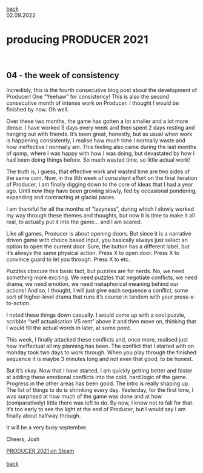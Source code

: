 [back](thinking)<br>
02.09.2022
<h1>producing PRODUCER 2021</h1><br>
<h2>04 - the week of consistency</h2>

Incredibly, this is the fourth consecutive blog post about the development of Producer! One “Yeehaw” for consistency! This is also the second consecutive month of intense work on Producer. I thought I would be finished by now. Oh well.

Over these two months, the game has gotten a lot smaller and a lot more dense. I have worked 5 days every week and then spent 2 days resting and hanging out with friends. It’s been great, honestly, but as usual when work is happening consistently, I realise how much time I normally waste and how ineffective I normally am. This feeling also came during the last months of qomp, where I was happy with how I was doing, but devastated by how I had been doing things before. So much wasted time, so little actual work!


The truth is, i guess, that effective work and wasted time are two sides of the same coin. Now, in the 8th week of consistent effort on the final iteration of Producer, I am finally digging down to the core of ideas that I had a year ago. Until now they have been growing slowly, fed by occasional pondering, expanding and contracting at glacial paces.

I am thankful for all the months of “lazyness”, during which I slowly worked my way through these themes and thoughts, but now it is time to make it all real, to actually put it into the game… and I am scared.

Like all games, Producer is about opening doors. But since it is a narrative driven game with choice based input, you basically always just select an option to open the current door. Sure, the button has a different label, but it’s always the same physical action. Press X to open door. Press X to convince guard to let you through. Press X to etc.

Puzzles obscure this basic fact, but puzzles are for nerds. No, we need something more exciting. We need puzzles that negotiate conflicts, we need drama, we need emotion, we need metaphorical meaning behind our actions! And so, I thought, I will just give each sequence a conflict, some sort of higher-level drama that runs it’s course in tandem with your press-x-to-action.

I noted these things down casually. I would come up with a cool puzzle, scribble “self actualisation VS rent” above it and then move on, thinking that I would fill the actual words in later, at some point.

This week, I finally attacked these conflicts and, once more, realised just how ineffectual all my planning has been. The conflict that I started with on monday took two days to work through. When you play through the finished sequence it is maybe 3 minutes long and not even that good, to be honest.

But it’s okay. Now that I have started, I am quickly getting better and faster at adding these emotional conflicts into the cold, hard logic of the game.  Progress in the other areas has been good. The intro is really shaping up. The list of things to do is shrinking every day.
 Yesterday, for the first time, I was surprised at how much of the game was done and at how (comparatively) little there was left to do.
By now, I know not to fall for that. It’s too early to see the light at the end of Producer, but I would say I am finally about halfway through.


It will be a very busy september.

Cheers,
Josh

<a href="https://store.steampowered.com/app/1667320/PRODUCER_2021/?beta=1" target="_blank">PRODUCER 2021 on Steam</a><br>
<br>
[back](producer_collect)
